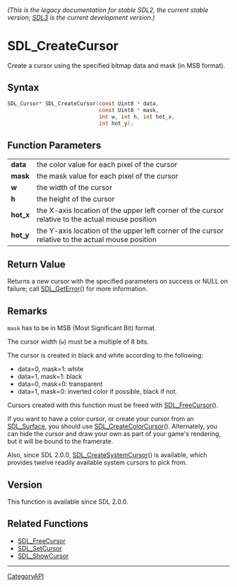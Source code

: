 ###### (This is the legacy documentation for stable SDL2, the current stable version; [SDL3](https://wiki.libsdl.org/SDL3/) is the current development version.)
# SDL_CreateCursor

Create a cursor using the specified bitmap data and mask (in MSB format).

## Syntax

```c
SDL_Cursor* SDL_CreateCursor(const Uint8 * data,
                             const Uint8 * mask,
                             int w, int h, int hot_x,
                             int hot_y);

```

## Function Parameters

|               |                                                                                                  |
| ------------- | ------------------------------------------------------------------------------------------------ |
| **data**      | the color value for each pixel of the cursor                                                     |
| **mask**      | the mask value for each pixel of the cursor                                                      |
| **w**         | the width of the cursor                                                                          |
| **h**         | the height of the cursor                                                                         |
| **hot_x**     | the X-axis location of the upper left corner of the cursor relative to the actual mouse position |
| **hot_y**     | the Y-axis location of the upper left corner of the cursor relative to the actual mouse position |

## Return Value

Returns a new cursor with the specified parameters on success or NULL on
failure; call [SDL_GetError](SDL_GetError.md)() for more information.

## Remarks

`mask` has to be in MSB (Most Significant Bit) format.

The cursor width (`w`) must be a multiple of 8 bits.

The cursor is created in black and white according to the following:

- data=0, mask=1: white
- data=1, mask=1: black
- data=0, mask=0: transparent
- data=1, mask=0: inverted color if possible, black if not.

Cursors created with this function must be freed with
[SDL_FreeCursor](SDL_FreeCursor.md)().

If you want to have a color cursor, or create your cursor from an
[SDL_Surface](SDL_Surface.md), you should use
[SDL_CreateColorCursor](SDL_CreateColorCursor.md)(). Alternately, you can hide
the cursor and draw your own as part of your game's rendering, but it will
be bound to the framerate.

Also, since SDL 2.0.0, [SDL_CreateSystemCursor](SDL_CreateSystemCursor.md)()
is available, which provides twelve readily available system cursors to
pick from.

## Version

This function is available since SDL 2.0.0.

## Related Functions

* [SDL_FreeCursor](SDL_FreeCursor.md)
* [SDL_SetCursor](SDL_SetCursor.md)
* [SDL_ShowCursor](SDL_ShowCursor.md)

----
[CategoryAPI](CategoryAPI.md)
